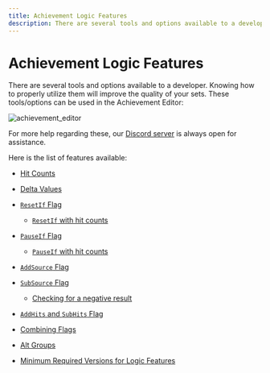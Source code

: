 ```yaml
---
title: Achievement Logic Features
description: There are several tools and options available to a developer. Knowing how to properly utilize them will improve the quality of your sets.
---
```


# Achievement Logic Features

There are several tools and options available to a developer. Knowing how to properly utilize them will improve the quality of your sets. These tools/options can be used in the Achievement Editor:

![achievement_editor](https://user-images.githubusercontent.com/45054151/128662028-74e64baf-46ff-4c9f-9837-3684bfb42ad8.png)

For more help regarding these, our [Discord server](https://discord.gg/dq2E4hE) is always open for assistance.

Here is the list of features available:

- <a name="hit-counts"></a>[Hit Counts](/developer-docs/hit-counts)

- <a name="delta-values"></a>[Delta Values](/developer-docs/delta-values)

- <a name="resetif"></a>[`ResetIf` Flag](/developer-docs/flags/resetif)

  - <a name="resetif-with-hit-counts"></a>[`ResetIf` with hit counts](/developer-docs/flags/resetif#resetif-with-hit-counts)

- <a name="pauseif"></a>[`PauseIf` Flag](/developer-docs/flags/pauseif)

  - <a name="pauseif-with-hit-counts"></a>[`PauseIf` with hit counts](/developer-docs/flags/pauseif#pauseif-with-hit-counts)

- <a name="addsource"></a>[`AddSource` Flag](/developer-docs/flags/addsource)

- <a name="subsource"></a>[`SubSource` Flag](/developer-docs/flags/subsource)

  - <a name="checking-for-a-negative-result"></a>[Checking for a negative result](/developer-docs/flags/subsource#checking-for-a-negative-result)

- <a name="addhits"></a>[`AddHits` and `SubHits` Flag](/developer-docs/flags/addhits-subhits)

- <a name="combining-flags"></a>[Combining Flags](/orphaned/combining-flags)

- <a name="alt-groups"></a>[Alt Groups](/developer-docs/alt-groups)

- <a name="minimum-required-versions"></a>[Minimum Required Versions for Logic Features](/developer-docs/minimum-required-versions-for-logic-features)
